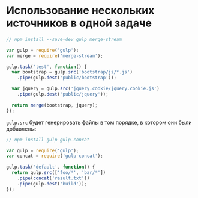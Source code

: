# Использование нескольких источников в одной задаче

```js
// npm install --save-dev gulp merge-stream

var gulp = require('gulp');
var merge = require('merge-stream');

gulp.task('test', function() {
  var bootstrap = gulp.src('bootstrap/js/*.js')
    .pipe(gulp.dest('public/bootstrap'));

  var jquery = gulp.src('jquery.cookie/jquery.cookie.js')
    .pipe(gulp.dest('public/jquery'));

  return merge(bootstrap, jquery);
});
```

`gulp.src` будет генерировать файлы в том порядке, в котором они были добавлены:

```js
// npm install gulp gulp-concat

var gulp = require('gulp');
var concat = require('gulp-concat');

gulp.task('default', function() {
  return gulp.src(['foo/*', 'bar/*'])
    .pipe(concat('result.txt'))
    .pipe(gulp.dest('build'));
});
